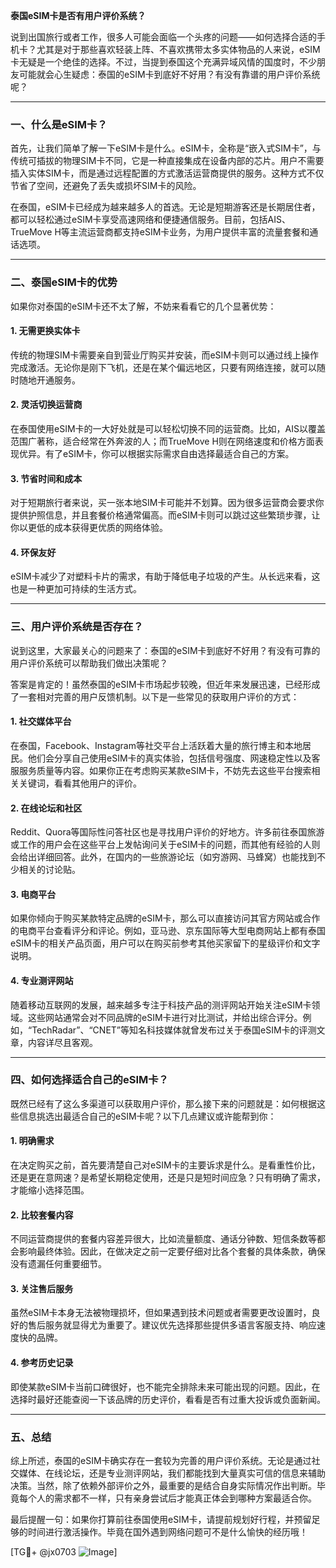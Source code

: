 **泰国eSIM卡是否有用户评价系统？**

说到出国旅行或者工作，很多人可能会面临一个头疼的问题——如何选择合适的手机卡？尤其是对于那些喜欢轻装上阵、不喜欢携带太多实体物品的人来说，eSIM卡无疑是一个绝佳的选择。不过，当提到泰国这个充满异域风情的国度时，不少朋友可能就会心生疑虑：泰国的eSIM卡到底好不好用？有没有靠谱的用户评价系统呢？

---

### 一、什么是eSIM卡？

首先，让我们简单了解一下eSIM卡是什么。eSIM卡，全称是“嵌入式SIM卡”，与传统可插拔的物理SIM卡不同，它是一种直接集成在设备内部的芯片。用户不需要插入实体SIM卡，而是通过远程配置的方式激活运营商提供的服务。这种方式不仅节省了空间，还避免了丢失或损坏SIM卡的风险。

在泰国，eSIM卡已经成为越来越多人的首选。无论是短期游客还是长期居住者，都可以轻松通过eSIM卡享受高速网络和便捷通信服务。目前，包括AIS、TrueMove H等主流运营商都支持eSIM卡业务，为用户提供丰富的流量套餐和通话选项。

---

### 二、泰国eSIM卡的优势

如果你对泰国的eSIM卡还不太了解，不妨来看看它的几个显著优势：

#### 1. **无需更换实体卡**
   传统的物理SIM卡需要亲自到营业厅购买并安装，而eSIM卡则可以通过线上操作完成激活。无论你是刚下飞机，还是在某个偏远地区，只要有网络连接，就可以随时随地开通服务。

#### 2. **灵活切换运营商**
   在泰国使用eSIM卡的一大好处就是可以轻松切换不同的运营商。比如，AIS以覆盖范围广著称，适合经常在外奔波的人；而TrueMove H则在网络速度和价格方面表现优异。有了eSIM卡，你可以根据实际需求自由选择最适合自己的方案。

#### 3. **节省时间和成本**
   对于短期旅行者来说，买一张本地SIM卡可能并不划算。因为很多运营商会要求你提供护照信息，并且套餐价格通常偏高。而eSIM卡则可以跳过这些繁琐步骤，让你以更低的成本获得更优质的网络体验。

#### 4. **环保友好**
   eSIM卡减少了对塑料卡片的需求，有助于降低电子垃圾的产生。从长远来看，这也是一种更加可持续的生活方式。

---

### 三、用户评价系统是否存在？

说到这里，大家最关心的问题来了：泰国的eSIM卡到底好不好用？有没有可靠的用户评价系统可以帮助我们做出决策呢？

答案是肯定的！虽然泰国的eSIM卡市场起步较晚，但近年来发展迅速，已经形成了一套相对完善的用户反馈机制。以下是一些常见的获取用户评价的方式：

#### 1. **社交媒体平台**
   在泰国，Facebook、Instagram等社交平台上活跃着大量的旅行博主和本地居民。他们会分享自己使用eSIM卡的真实体验，包括信号强度、网速稳定性以及客服服务质量等内容。如果你正在考虑购买某款eSIM卡，不妨先去这些平台搜索相关关键词，看看其他用户的评价。

#### 2. **在线论坛和社区**
   Reddit、Quora等国际性问答社区也是寻找用户评价的好地方。许多前往泰国旅游或工作的用户会在这些平台上发帖询问关于eSIM卡的问题，而其他有经验的人则会给出详细回答。此外，在国内的一些旅游论坛（如穷游网、马蜂窝）也能找到不少相关的讨论贴。

#### 3. **电商平台**
   如果你倾向于购买某款特定品牌的eSIM卡，那么可以直接访问其官方网站或合作的电商平台查看评分和评论。例如，亚马逊、京东国际等大型电商网站上都有泰国eSIM卡的相关产品页面，用户可以在购买前参考其他买家留下的星级评价和文字说明。

#### 4. **专业测评网站**
   随着移动互联网的发展，越来越多专注于科技产品的测评网站开始关注eSIM卡领域。这些网站通常会对不同品牌的eSIM卡进行对比测试，并给出综合评分。例如，“TechRadar”、“CNET”等知名科技媒体就曾发布过关于泰国eSIM卡的评测文章，内容详尽且客观。

---

### 四、如何选择适合自己的eSIM卡？

既然已经有了这么多渠道可以获取用户评价，那么接下来的问题就是：如何根据这些信息挑选出最适合自己的eSIM卡呢？以下几点建议或许能帮到你：

#### 1. **明确需求**
   在决定购买之前，首先要清楚自己对eSIM卡的主要诉求是什么。是看重性价比，还是更在意网速？是希望长期稳定使用，还是只是短时间应急？只有明确了需求，才能缩小选择范围。

#### 2. **比较套餐内容**
   不同运营商提供的套餐内容差异很大，比如流量额度、通话分钟数、短信条数等都会影响最终体验。因此，在做决定之前一定要仔细对比各个套餐的具体条款，确保没有遗漏任何重要细节。

#### 3. **关注售后服务**
   虽然eSIM卡本身无法被物理损坏，但如果遇到技术问题或者需要更改设置时，良好的售后服务就显得尤为重要了。建议优先选择那些提供多语言客服支持、响应速度快的品牌。

#### 4. **参考历史记录**
   即使某款eSIM卡当前口碑很好，也不能完全排除未来可能出现的问题。因此，在选择时最好还能查阅一下该品牌的历史评价，看看是否有过重大投诉或负面新闻。

---

### 五、总结

综上所述，泰国的eSIM卡确实存在一套较为完善的用户评价系统。无论是通过社交媒体、在线论坛，还是专业测评网站，我们都能找到大量真实可信的信息来辅助决策。当然，除了依赖外部评价之外，最重要的是结合自身实际情况作出判断。毕竟每个人的需求都不一样，只有亲身尝试后才能真正体会到哪种方案最适合你。

最后提醒一句：如果你打算前往泰国使用eSIM卡，请提前规划好行程，并预留足够的时间进行激活操作。毕竟在国外遇到网络问题可不是什么愉快的经历哦！

[TG💪+ @jx0703 ![Image](https://github.com/user-attachments/assets/dbca1d08-cadb-493c-b0ec-ad6f7a83f270)]